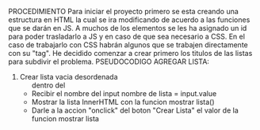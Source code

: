 PROCEDIMIENTO
Para iniciar el proyecto primero se esta creando una estructura en HTML la cual se ira
modificando de acuerdo a las funciones que se darán en JS.
A muchos de los elementos se les ha asignado un id para poder trasladarlo a JS y en caso de que sea necesario a CSS. En el caso de trabajarlo con CSS habrán algunos que se trabajen directamente con su "tag".
He decidido comenzar a crear primero los titulos de las listas para subdivir el problema.
PSEUDOCODIGO AGREGAR LISTA:
1. Crear lista vacia desordenada <ul> dentro del <DIV>
2. Recibir el nombre del input nombre de lista = input.value
3. Mostrar la lista InnerHTML con la funcion mostrar lista()
4. Darle a la accion "onclick" del boton "Crear Lista" el valor de la funcion mostrar lista
